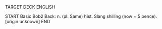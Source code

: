 TARGET DECK
ENGLISH

START
Basic
Bob2
Back: n. (pl. Same) hist. Slang shilling (now = 5 pence). [origin unknown]
END
